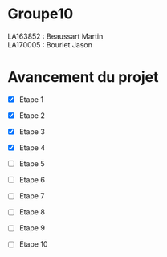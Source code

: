 # Groupe10

LA163852 : Beaussart Martin  
LA170005 : Bourlet Jason



# Avancement du projet

-[X] Etape 1  
-[X] Etape 2  
-[X] Etape 3  
-[X] Etape 4  
-[ ] Etape 5  
-[ ] Etape 6  
-[ ] Etape 7  
-[ ] Etape 8  
-[ ] Etape 9  
-[ ] Etape 10  






